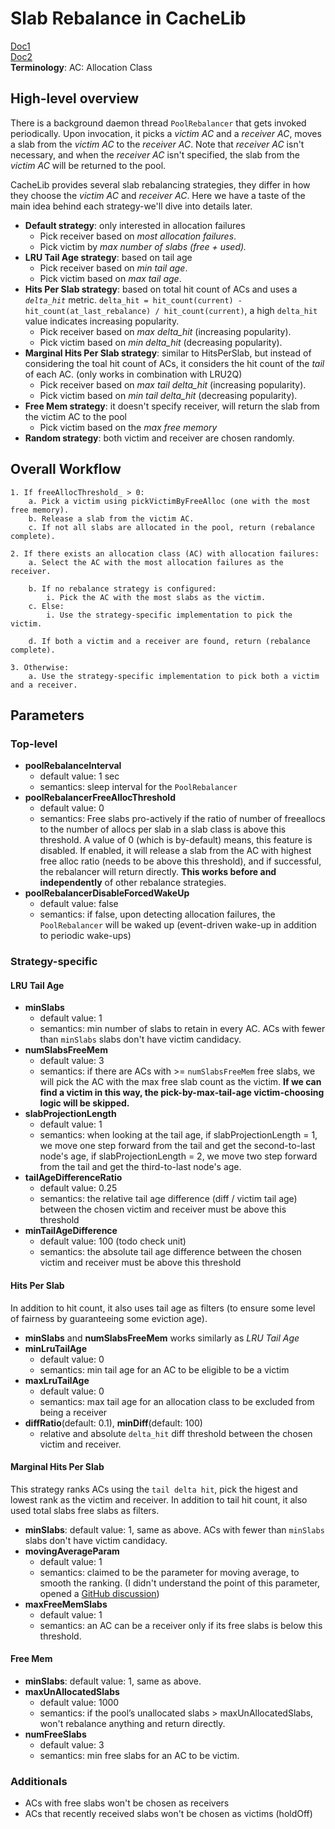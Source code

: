 # Slab Rebalance in CacheLib
[Doc1](https://cachelib.org/docs/Cache_Library_User_Guides/pool_rebalance_strategy/) </br>
[Doc2](https://cachelib.org/docs/Cache_Library_Architecture_Guide/slab_rebalancing) </br>
**Terminology**:
AC: Allocation Class

## High-level overview
There is a background daemon thread `PoolRebalancer` that gets invoked periodically. Upon invocation, it picks a *victim AC* and a *receiver AC*, moves a slab from the *victim AC* to the *receiver AC*. Note that *receiver AC* isn't necessary, and when the *receiver AC* isn't specified, 
the slab from the *victim AC* will be returned to the pool.

CacheLib provides several slab rebalancing strategies, they differ in how they choose the *victim AC* and *receiver AC*. Here we have a taste of the main idea behind each strategy-we'll dive into details later.

 - **Default strategy**: only interested in allocation failures 
	 - Pick receiver based on *most allocation failures*.
	 - Pick victim by *max number of slabs (free  +  used).*
 - **LRU Tail Age strategy**: based on tail age
	 - Pick receiver based on *min tail age*.
	 - Pick victim based on *max tail age*.
 - **Hits Per Slab strategy**: based on total hit count of ACs and uses a *`delta_hit`* metric. `delta_hit = hit_count(current) - hit_count(at_last_rebalance) / hit_count(current)`, a high `delta_hit` value indicates increasing popularity. 
	 - Pick receiver based on *max delta_hit* (increasing popularity).
	 - Pick victim based on *min delta_hit* (decreasing popularity). 
 - **Marginal Hits Per Slab strategy**: similar to HitsPerSlab, but instead of considering the toal hit count of ACs, it considers the hit count of the *tail* of each AC. (only works in combination with LRU2Q)
	 - Pick receiver based on *max tail delta_hit* (increasing popularity).
	 - Pick victim based on *min tail delta_hit* (decreasing popularity).
 - **Free Mem strategy**: it doesn't specify receiver, will return the slab from the victim AC to the pool
	 - Pick victim based on the *max free memory*
 - **Random strategy**: both victim and receiver are chosen randomly.

## Overall Workflow

    1. If freeAllocThreshold_ > 0:
        a. Pick a victim using pickVictimByFreeAlloc (one with the most free memory).
        b. Release a slab from the victim AC.
        c. If not all slabs are allocated in the pool, return (rebalance complete).
    
    2. If there exists an allocation class (AC) with allocation failures:
        a. Select the AC with the most allocation failures as the receiver.
        
        b. If no rebalance strategy is configured:
            i. Pick the AC with the most slabs as the victim.
        c. Else:
            i. Use the strategy-specific implementation to pick the victim.
    
        d. If both a victim and a receiver are found, return (rebalance complete).
    
    3. Otherwise:
        a. Use the strategy-specific implementation to pick both a victim and a receiver.





## Parameters
### Top-level 
- **poolRebalanceInterval**
	- default value: 1 sec
	- semantics: sleep interval for the `PoolRebalancer`
- **poolRebalancerFreeAllocThreshold** 
	- default value: 0
	- semantics: Free slabs pro-actively if the ratio of number of freeallocs to the number of allocs per slab in a slab class is above this threshold. A value of 0 (which is by-default) means, this feature is disabled. If enabled, it will release a slab from the AC with highest free alloc ratio (needs to be above this threshold), and if successful, the rebalancer will return directly.  **This works before and independently** of other rebalance strategies.
- **poolRebalancerDisableForcedWakeUp**
	- default value: false
	- semantics: if false, upon detecting allocation failures, the `PoolRebalancer` will be waked up (event-driven wake-up in addition to periodic wake-ups)

### Strategy-specific
#### LRU Tail Age
- **minSlabs**
	- default value: 1
	- semantics: min number of slabs to retain in every AC. ACs with fewer than `minSlabs` slabs don't have victim candidacy.
- **numSlabsFreeMem**
	- default value: 3
	- semantics: if there are ACs with >= `numSlabsFreeMem` free slabs, we will pick the AC with the max free slab count as the victim. **If we can find a victim in this way, the pick-by-max-tail-age victim-choosing logic will be skipped.**
- **slabProjectionLength**
	- default value: 1
	- semantics: when looking at the tail age, if slabProjectionLength = 1, we move one step forward from the tail and get the second-to-last node's age, if slabProjectionLength = 2, we move two step forward from the tail and get the third-to-last node's age.
- **tailAgeDifferenceRatio**
	- default value: 0.25
	- semantics: the relative tail age difference (diff / victim tail age) between the chosen victim and receiver must be above this threshold 
- **minTailAgeDifference**
	- default value: 100 (todo check unit)
	- semantics: the absolute tail age difference between the chosen victim and receiver must be above this threshold

#### Hits Per Slab
In addition to hit count, it also uses tail age as filters (to ensure some level of fairness by guaranteeing some eviction age).
- **minSlabs** and **numSlabsFreeMem** works similarly as *LRU Tail Age*
- **minLruTailAge**
	- default value: 0
	- semantics: min tail age for an AC to be eligible to be a victim
- **maxLruTailAge**
	- default value: 0
	- semantics: max tail age for an allocation class to be excluded from being a receiver
- **diffRatio**(default: 0.1), **minDiff**(default: 100)
	- relative and absolute `delta_hit` diff threshold between the chosen victim and receiver.

#### Marginal Hits Per Slab 
This strategy ranks ACs using the `tail delta hit`, pick the higest and lowest rank as the victim and receiver. In addition to tail hit count, it also used total slabs free slabs as filters.
- **minSlabs**: default value: 1, same as above. ACs with fewer than `minSlabs` slabs don't have victim candidacy.
- **movingAverageParam**
	- default value: 1
	- semantics: claimed to be the parameter for moving average, to smooth the ranking. (I didn't understand the point of this parameter, opened a [GitHub discussion](https://github.com/facebook/CacheLib/discussions/376))
- **maxFreeMemSlabs**
	- default value: 1
	- semantics: an AC can be a receiver only if its free slabs is below this threshold.

#### Free Mem
 - **minSlabs**: default value: 1, same as above. 
 - **maxUnAllocatedSlabs**
	 - default value: 1000
	 - semantics: if the pool’s unallocated slabs > maxUnAllocatedSlabs, won't rebalance anything and return directly.
 - **numFreeSlabs**
	 - default value: 3
	 - semantics: min free slabs for an AC to be victim.


### Additionals
- ACs with free slabs won't be chosen as receivers
- ACs that recently received slabs won't be chosen as victims (holdOff)


